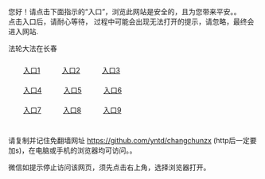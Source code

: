 您好！请点击下面指示的“入口”，浏览此网站是安全的，且为您带来平安。。 <br/>
点击入口后，请耐心等待， 过程中可能会出现无法打开的提示，请忽略，最终会进入网站. </br>

法轮大法在长春<br/>
<div style="padding:10px"><a style="margin:20px" target="_blank" href="https://d3byf5qif2gfz1.cloudfront.net/2Qpsp?mmexov" id="ccLink1" rel="nofollow">入口1</a> <a target="_blank" style="margin:20px" href="https://d10v2v9v8528x3.cloudfront.net/2Qpsp?emszo" id="ccLink2" rel="nofollow">入口2</a> <a style="margin:20px" target="_blank" href="https://d3cngf0ik0w90e.cloudfront.net/2Qpsp?gljqhse" id="ccLink3" rel="nofollow">入口3</a></div>

<div style="padding:10px" ><a style="margin:20px" target="_blank" href="https://d3byf5qif2gfz1.cloudfront.net/2Qpsp?mmexov" id="ccLink4" rel="nofollow">入口4</a> <a style="margin:20px" href="https://d10v2v9v8528x3.cloudfront.net/2Qpsp?emszo" target="_blank" id="ccLink5" rel="nofollow">入口5</a> <a style="margin:20px" href="https://d3cngf0ik0w90e.cloudfront.net/2Qpsp?gljqhse" target="_blank" id="ccLink6" rel="nofollow">入口6</a></div>

<div style="padding:10px"><a style="margin:20px" target="_blank" href="https://d3byf5qif2gfz1.cloudfront.net/2Qpsp?mmexov" id="ccLink7" rel="nofollow">入口7</a> <a style="margin:20px" href="https://d10v2v9v8528x3.cloudfront.net/2Qpsp?emszo" target="_blank" id="ccLink8" rel="nofollow">入口8</a> <a style="margin:20px" target="_blank" href="https://d3cngf0ik0w90e.cloudfront.net/2Qpsp?gljqhse" id="ccLink9" rel="nofollow">入口9</a></div>

<br/>



请复制并记住免翻墙网址 https://github.com/yntd/changchunzx (http后一定要加s)，在电脑或手机的浏览器均可访问。。<br/>

微信如提示停止访问该网页，须先点击右上角，选择浏览器打开。
